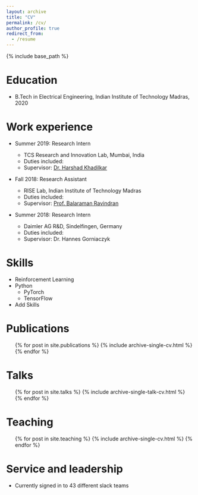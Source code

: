```yaml
---
layout: archive
title: "CV"
permalink: /cv/
author_profile: true
redirect_from:
  - /resume
---
```


{% include base_path %}

Education
======
* B.Tech in Electrical Engineering, Indian Institute of Technology Madras, 2020

Work experience
======
* Summer 2019: Research Intern
  * TCS Research and Innovation Lab, Mumbai, India
  * Duties included: 
  * Supervisor: [Dr. Harshad Khadilkar](https://sites.google.com/view/harshad/home)

* Fall 2018: Research Assistant
  * RISE Lab, Indian Institute of Technology Madras
  * Duties included: 
  * Supervisor: [Prof. Balaraman Ravindran](https://www.cse.iitm.ac.in/~ravi/)

* Summer 2018: Research Intern
  * Daimler AG R&D, Sindelfingen, Germany
  * Duties included: 
  * Supervisor: Dr. Hannes Gorniaczyk

  
Skills
======
* Reinforcement Learning
* Python
  * PyTorch
  * TensorFlow
* Add Skills

Publications
======
  <ul>{% for post in site.publications %}
    {% include archive-single-cv.html %}
  {% endfor %}</ul>
  
Talks
======
  <ul>{% for post in site.talks %}
    {% include archive-single-talk-cv.html %}
  {% endfor %}</ul>
  
Teaching
======
  <ul>{% for post in site.teaching %}
    {% include archive-single-cv.html %}
  {% endfor %}</ul>
  
Service and leadership
======
* Currently signed in to 43 different slack teams
